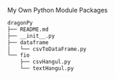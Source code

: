 My Own Python Module Packages   

```bash
dragonPy
├── README.md
├── __init__.py
├── dataframe
│   └── csvToDataFrame.py
└── fio
    ├── csvHangul.py
    └── textHangul.py
```
